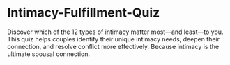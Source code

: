 # Intimacy-Fulfillment-Quiz
Discover which of the 12 types of intimacy matter most—and least—to you. This quiz helps couples identify their unique intimacy needs, deepen their connection, and resolve conflict more effectively. Because intimacy is the ultimate spousal connection.
